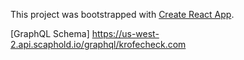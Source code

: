 This project was bootstrapped with [Create React App](https://github.com/facebookincubator/create-react-app).

[GraphQL Schema] https://us-west-2.api.scaphold.io/graphql/krofecheck.com